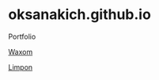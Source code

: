 # oksanakich.github.io
Portfolio


[Waxom](https://oksanakich.github.io/Waxom/ "2nd Studying Project")

[Limpon](https://oksanakich.github.io/Limbon/ "1st studying project.Landingpage.")
